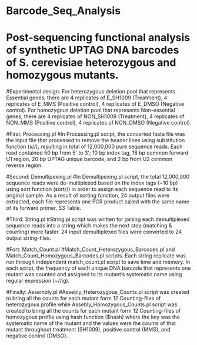# Barcode_Seq_Analysis

# Post-sequencing functional analysis of synthetic UPTAG DNA barcodes of S. cerevisiae heterozygous and homozygous mutants.

#Experimental design: For heterozygous deletion pool that represents Essential genes, there are 4 replicates of E_SH1009 (Treatment), 4 replicates of E_MMS (Positive control), 4 replicates of E_DMSO (Negative control). For homozygous deletion pool that represents Non-essential genes, there are 4 replicates of NON_SH1009 (Treatment), 4 replicates of NON_MMS (Positive control), 4 replicates of NON_DMSO (Negative control). 

#First: Processing.pl
#In Processing.pl script, the converted fasta file was the input file that processed to remove the header lines using substitution function (s//), resulting in total of 12,000,000 pure sequence reads. Each read contained 50 bp from 5' to 3'; 10 bp index tag, 18 bp common forward U1 region, 20 bp UPTAG unique barcode, and 2 bp from U2 common reverse region. 

#Second: Demultipexing.pl
#In Demultipexing.pl script, the total 12,000,000 sequence reads were de-multiplexed based on the index tags (~10 bp) using sort function (sort//) in order to assign each sequence read to its original sample. As a result of sorting function, 24 output files were extracted, each file represents one PCR product called with the same name of its forward primer, S3 Table.

#Third: String.pl 
#String.pl script was written for joining each demultiplexed sequence reads into a string which makes the next step (matching & counting) more faster. 24 input demultiplexed files were converted to 24 output string-files.  

#Fort: Match_Count.pl
#Match_Count_Heterozygous_Barcodes.pl and Match_Count_Homozygous_Barcodes.pl scripts. Each string replicate was run through independent match_count.pl script to save time and memory. In each script, the frequency of each unique DNA barcode that represents one mutant was counted and assigned to its mutant’s systematic name using regular expression (~//ig). 

#Finally: Assembly.pl 
#Assebly_Heterozygous_Counts.pl script was created to bring all the counts for each mutant form 12 Counting-files of heterozygous profile while Assebly_Homozygous_Counts.pl script was created to bring all the counts for each mutant form 12 Counting-files of homozygous profile using hash function ($hash) where the key was the systematic name of the mutant and the values were the counts of that mutant throughout treatment (SH1009), positive control (MMS), and negative control (DMSO). 
